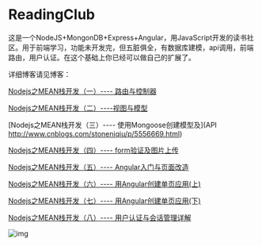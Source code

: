 ﻿# ReadingClub

这是一个NodeJS+MongonDB+Express+Angular，用JavaScript开发的读书社区。用于前端学习，功能未开发完，但五脏俱全，有数据库建模，api调用，前端路由，用户认证。在这个基础上你已经可以做自己的扩展了。

详细博客请见博客：

[Nodejs之MEAN栈开发（一）---- 路由与控制器](http://www.cnblogs.com/stoneniqiu/p/5538109.html)

[Nodejs之MEAN栈开发（二）----视图与模型](http://www.cnblogs.com/stoneniqiu/p/5551019.html)

[Nodejs之MEAN栈开发（三）---- 使用Mongoose创建模型及](API http://www.cnblogs.com/stoneniqiu/p/5556669.html)

[Nodejs之MEAN栈开发（四）---- form验证及图片上传](http://www.cnblogs.com/stoneniqiu/p/5613823.html)

[Nodejs之MEAN栈开发（五）---- Angular入门与页面改造](http://www.cnblogs.com/stoneniqiu/p/5641721.html)

[Nodejs之MEAN栈开发（六）---- 用Angular创建单页应用(上)](http://www.cnblogs.com/stoneniqiu/p/5659158.html)

[Nodejs之MEAN栈开发（七）---- 用Angular创建单页应用(下)](http://www.cnblogs.com/stoneniqiu/p/5669419.html)

[Nodejs之MEAN栈开发（八）---- 用户认证与会话管理详解](http://www.cnblogs.com/stoneniqiu/p/5690731.html)

![img](http://images2015.cnblogs.com/blog/417688/201605/417688-20160528175459303-679489250.png)
